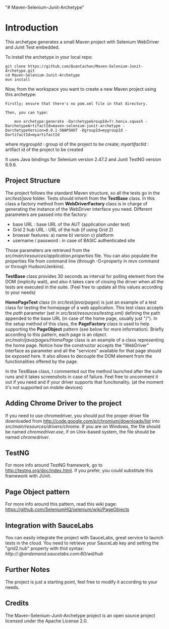 "# Maven-Selenium-Junit-Archetype" 

Introduction
============

This archetype generates a small Maven project with Selenium WebDriver and Junit Test embedded.

To install the archetype in your local repo:

	git clone https://github.com/QuanCachan/Maven-Selenium-Junit-Archetype.git
	cd Maven-Selenium-Junit-Archetype
	mvn install

Now, from the workspace you want to create a new Maven project using this archetype:
    
    Firstly; ensure that there's no pom.xml file in that directory.

    Then, you can type:

        mvn archetype:generate -DarchetypeGroupId=fr.henix.squash -DarchetypeArtifactId=maven-selenium-junit-archetype -DarchetypeVersion=0.0.1-SNAPSHOT -DgroupId=mygroupId -DartifactId=myartifactId
    						 
where *mygroupId* : group id of the project to be create; *myartifactId* : artifact id of the project to be created

It uses Java bindings for Selenium version 2.47.2 and Junit TestNG version 6.9.6.

Project Structure
-----------------------------------

The project follows the standard Maven structure, so all the tests go in the *src/test/java* folder.  Tests should inherit from the **TestBase** class. In this class a factory method
from **WebDriverFactory** class is in charge of generating the instance of the WebDriver interface you need. Different parameters are passed into the factory:

* base URL : base URL of the AUT (application under test)
* Grid 2 hub URL :  URL of the hub (if using Grid 2)
* browser features: a) name b) version c) platform
* username / password : in case of BASIC authenticated site

Those parameters are retrieved from the *src/main/resources/application.properties* file. You can also populate the properties file from command line (through -D<property in mvn command or through
Hudson/Jenkins).

**TestBase** class provides 30 seconds as interval for polling element from the DOM (implicity wait), and also it takes care of closing the driver when all the tests are executed in the suite. 
(Feel free to update all this values according to your needs)

**HomePageTest** class (in *src/test/java/pages*) is just an example of a test class for testing the homepage of a web application. This test class accepts the *path* parameter
 (set in *src/test/resources/testng.xml)* defining the path appended to the base URL (in case of the home page, usually just "/"). In the setup method of this class, the **PageFactory** class is used
 to help supporting the **PageObject** pattern (see below for more information). Briefly according to this pattern, each page is an object. *src/main/java/pages/HomePage* class is an example of 
 a class representing the home page. Notice how the constructor accepts the "WebDriver" interface as parameter and all the "services" available for that page should be exposed here. It also allows to
 decouple the DOM element from the functionalities offered by the page.
 
 
In the TestBase class, I commented out the method launched after the suite runs and it takes screenshots in case of failure. Feel free to uncomment it out if you need and if your driver supports that
funcitonality. (at the moment it's not supported on mobile devices)


Adding Chrome Driver to the project
-----------------------------------

If you need to use chromedriver, you should put the proper driver file downloaded from http://code.google.com/p/chromium/downloads/list into *src/main/resources/drivers/chrome*. If you are on Windows, the file should be named *chromedriver.exe*,
if on Unix-based system, the file should be named *chromedriver*.


TestNG
------
For more info around TestNG framework, go to http://testng.org/doc/index.html. If you prefer, you could substitute this framework with JUnit.


Page Object pattern
-------------------
For more info around this pattern, read this wiki page: https://github.com/SeleniumHQ/selenium/wiki/PageObjects


Integration with SauceLabs
-------------------
You can easily integrate the project with SauceLabs, great service to launch tests in the cloud. You need to retrieve your SauceLab key and setting the "grid2.hub" property with thid syntax:
*http://<username>:<token>@ondemand.saucelabs.com:80/wd/hub* 

Further Notes
-------
The project is just a starting point, feel free to modify it according to your needs. 

Credits
-------
The Maven-Selenium-Junit-Archetype project is an open source project licensed under the Apache License 2.0.